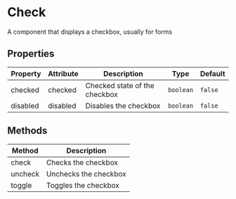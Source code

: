 # Check

A component that displays a checkbox, usually for forms

## Properties

| Property | Attribute | Description | Type | Default |
| -------- | --------- | ----------- | ---- | ------- |
| checked | checked | Checked state of the checkbox | `boolean` | `false` |
| disabled | disabled | Disables the checkbox | `boolean` | `false` |

## Methods

| Method | Description |
| ------ | ----------- |
| check | Checks the checkbox |
| uncheck | Unchecks the checkbox |
| toggle | Toggles the checkbox |


